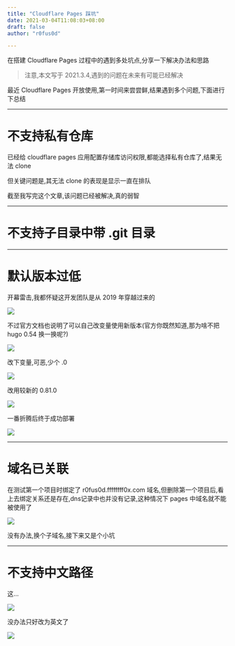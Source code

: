 ```yaml
---
title: "Cloudflare Pages 踩坑"
date: 2021-03-04T11:08:03+08:00
draft: false
author: "r0fus0d"

---
```


在搭建 Cloudflare Pages 过程中的遇到多处坑点,分享一下解决办法和思路

<!--more-->

> 注意,本文写于 2021.3.4,遇到的问题在未来有可能已经解决

最近 Cloudflare Pages 开放使用,第一时间来尝尝鲜,结果遇到多个问题,下面进行下总结

---

# 不支持私有仓库

已经给 cloudflare pages 应用配置存储库访问权限,都能选择私有仓库了,结果无法 clone

但关键问题是,其无法 clone 的表现是显示一直在排队

截至我写完这个文章,该问题已经被解决,真的弱智

---

# 不支持子目录中带 .git 目录






---

# 默认版本过低

开幕雷击,我都怀疑这开发团队是从 2019 年穿越过来的

![](https://gitee.com/asdasdasd123123/pic/raw/master/blog/2/8.png)

不过官方文档也说明了可以自己改变量使用新版本(官方你既然知道,那为啥不把 hugo 0.54 换一换呢?)

![](https://gitee.com/asdasdasd123123/pic/raw/master/blog/2/6.png)

改下变量,可恶,少个 .0

![](https://gitee.com/asdasdasd123123/pic/raw/master/blog/2/1.png)

改用较新的 0.81.0

![](https://gitee.com/asdasdasd123123/pic/raw/master/blog/2/3.png)

一番折腾后终于成功部署

![](https://gitee.com/asdasdasd123123/pic/raw/master/blog/2/2.png)

---

# 域名已关联

在测试第一个项目时绑定了 r0fus0d.ffffffff0x.com 域名,但删除第一个项目后,看上去绑定关系还是存在,dns记录中也并没有记录,这种情况下 pages 中域名就不能被使用了

![](https://gitee.com/asdasdasd123123/pic/raw/master/blog/2/4.png)

没有办法,换个子域名,接下来又是个小坑

---

# 不支持中文路径

这...

![](https://gitee.com/asdasdasd123123/pic/raw/master/blog/2/5.png)

没办法只好改为英文了

![](https://gitee.com/asdasdasd123123/pic/raw/master/blog/2/7.png)
